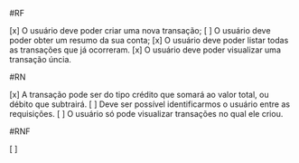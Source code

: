 #RF

[x] O usuário deve poder criar uma nova transação;
[ ] O usuário deve poder obter um resumo da sua conta;
[x] O usuário deve poder listar todas as transações que já ocorreram.
[x] O usuário deve poder visualizar uma transação úncia.

#RN

[x] A transação pode ser do tipo crédito que somará ao valor total, ou débito que subtrairá.
[ ] Deve ser possível identificarmos o usuário entre as requisições.
[ ] O usuário só pode visualizar transações no qual ele criou.

#RNF

[ ] 